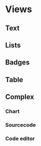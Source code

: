 # Views


## Text


## Lists

## Badges

## Table

## Complex

### Chart

### Sourcecode

### Code editor